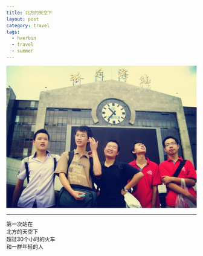 ```yaml
---
title: 北方的天空下
layout: post
category: travel
tags:
  - haerbin
  - travel
  - summer
---
```


![Ha-Er-Bin](/media/image/2009/haerbin.jpg)

---

第一次站在  
北方的天空下  
超过30个小时的火车  
和一群年轻的人  